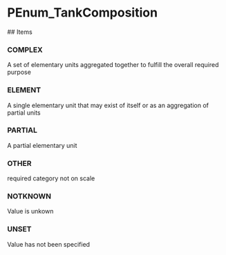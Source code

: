 # PEnum_TankComposition

<!-- end of definition -->## Items

### COMPLEX
A set of elementary units aggregated together to fulfill the overall  required purpose

### ELEMENT
A single elementary unit that may exist of itself or as an aggregation of partial units

### PARTIAL
A partial elementary unit

### OTHER
required category not on scale

### NOTKNOWN
Value is unkown

### UNSET
Value has not been specified
